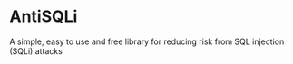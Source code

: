 AntiSQLi
========

A simple, easy to use and free library for reducing risk from SQL injection (SQLi) attacks
